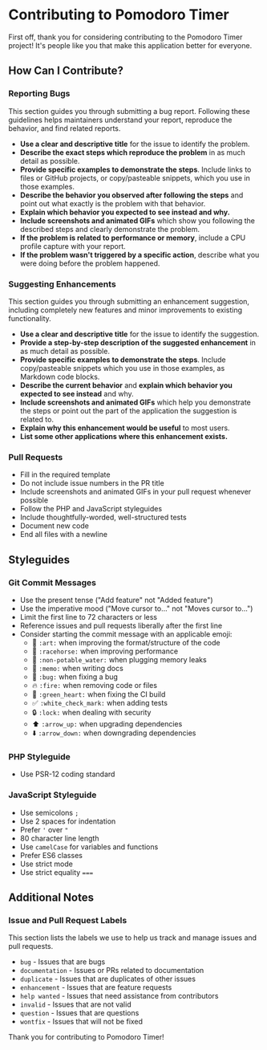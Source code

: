 # Contributing to Pomodoro Timer

First off, thank you for considering contributing to the Pomodoro Timer project! It's people like you that make this application better for everyone.

## How Can I Contribute?

### Reporting Bugs

This section guides you through submitting a bug report. Following these guidelines helps maintainers understand your report, reproduce the behavior, and find related reports.

* **Use a clear and descriptive title** for the issue to identify the problem.
* **Describe the exact steps which reproduce the problem** in as much detail as possible.
* **Provide specific examples to demonstrate the steps**. Include links to files or GitHub projects, or copy/pasteable snippets, which you use in those examples.
* **Describe the behavior you observed after following the steps** and point out what exactly is the problem with that behavior.
* **Explain which behavior you expected to see instead and why.**
* **Include screenshots and animated GIFs** which show you following the described steps and clearly demonstrate the problem.
* **If the problem is related to performance or memory**, include a CPU profile capture with your report.
* **If the problem wasn't triggered by a specific action**, describe what you were doing before the problem happened.

### Suggesting Enhancements

This section guides you through submitting an enhancement suggestion, including completely new features and minor improvements to existing functionality.

* **Use a clear and descriptive title** for the issue to identify the suggestion.
* **Provide a step-by-step description of the suggested enhancement** in as much detail as possible.
* **Provide specific examples to demonstrate the steps**. Include copy/pasteable snippets which you use in those examples, as Markdown code blocks.
* **Describe the current behavior** and **explain which behavior you expected to see instead** and why.
* **Include screenshots and animated GIFs** which help you demonstrate the steps or point out the part of the application the suggestion is related to.
* **Explain why this enhancement would be useful** to most users.
* **List some other applications where this enhancement exists.**

### Pull Requests

* Fill in the required template
* Do not include issue numbers in the PR title
* Include screenshots and animated GIFs in your pull request whenever possible
* Follow the PHP and JavaScript styleguides
* Include thoughtfully-worded, well-structured tests
* Document new code
* End all files with a newline

## Styleguides

### Git Commit Messages

* Use the present tense ("Add feature" not "Added feature")
* Use the imperative mood ("Move cursor to..." not "Moves cursor to...")
* Limit the first line to 72 characters or less
* Reference issues and pull requests liberally after the first line
* Consider starting the commit message with an applicable emoji:
    * 🎨 `:art:` when improving the format/structure of the code
    * 🐎 `:racehorse:` when improving performance
    * 🚱 `:non-potable_water:` when plugging memory leaks
    * 📝 `:memo:` when writing docs
    * 🐛 `:bug:` when fixing a bug
    * 🔥 `:fire:` when removing code or files
    * 💚 `:green_heart:` when fixing the CI build
    * ✅ `:white_check_mark:` when adding tests
    * 🔒 `:lock:` when dealing with security
    * ⬆️ `:arrow_up:` when upgrading dependencies
    * ⬇️ `:arrow_down:` when downgrading dependencies

### PHP Styleguide

* Use PSR-12 coding standard

### JavaScript Styleguide

* Use semicolons `;`
* Use 2 spaces for indentation
* Prefer `'` over `"`
* 80 character line length
* Use `camelCase` for variables and functions
* Prefer ES6 classes
* Use strict mode
* Use strict equality `===`

## Additional Notes

### Issue and Pull Request Labels

This section lists the labels we use to help us track and manage issues and pull requests.

* `bug` - Issues that are bugs
* `documentation` - Issues or PRs related to documentation
* `duplicate` - Issues that are duplicates of other issues
* `enhancement` - Issues that are feature requests
* `help wanted` - Issues that need assistance from contributors
* `invalid` - Issues that are not valid
* `question` - Issues that are questions
* `wontfix` - Issues that will not be fixed

Thank you for contributing to Pomodoro Timer! 